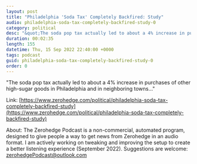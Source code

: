 ```yaml
---
layout: post
title: "Philadelphia 'Soda Tax' Completely Backfired: Study"
audio: philadelphia-soda-tax-completely-backfired-study-0
category: political
desc: "&quot;The soda pop tax actually led to about a 4% increase in purchases of other high-sugar goods in Philadelphia and in neighboring towns...&quot;"
duration: 00:02:35
length: 155
datetime: Thu, 15 Sep 2022 22:40:00 +0000
tags: podcast
guid: philadelphia-soda-tax-completely-backfired-study-0
order: 0
---
```

&quot;The soda pop tax actually led to about a 4% increase in purchases of other high-sugar goods in Philadelphia and in neighboring towns...&quot;

Link: [https://www.zerohedge.com/political/philadelphia-soda-tax-completely-backfired-study](https://www.zerohedge.com/political/philadelphia-soda-tax-completely-backfired-study)

About: The Zerohedge Podcast is a non-commercial, automated program, designed to give people a way to get news from Zerohedge in an audio format.  I am actively working on tweaking and improving the setup to create a better listening experience (September 2022).  Suggestions are welcome: [zerohedgePodcast@outlook.com](mailto:zerohedgePodcast@outlook.com)